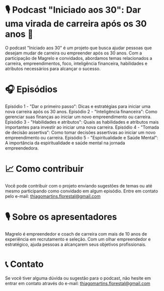 # 🎙️ Podcast "Iniciado aos 30": Dar uma virada de carreira após os 30 anos 🚀
O podcast "Iniciado aos 30" é um projeto que busca ajudar pessoas que desejam mudar de carreira ou empreender após os 30 anos. Com a participação de Magrelo e convidados, abordamos temas relacionados a carreira, empreendimentos, foco, inteligência financeira, habilidades e atributos necessários para alcançar o sucesso.

# 🎧 Episódios
Episódio 1 - "Dar o primeiro passo": Dicas e estratégias para iniciar uma nova carreira após os 30 anos.
Episódio 2 - "Inteligência financeira": Como gerenciar suas finanças ao iniciar um novo empreendimento ou carreira.
Episódio 3 - "Habilidades e atributos": Quais as habilidades e atributos mais importantes para investir ao iniciar uma nova carreira.
Episódio 4 - "Tomada de decisão assertiva": Como tomar decisões assertivas ao iniciar um novo empreendimento ou carreira.
Episódio 5 - "Espiritualidade e Saúde Mental": A importância da espiritualidade e saúde mental na jornada empreendedora.

# 📈 Como contribuir
Você pode contribuir com o projeto enviando sugestões de temas ou até mesmo participando como convidado em algum episódio. Entre em contato pelo e-mail: thiagomartins.florestal@gmail.com

# 🎙️ Sobre os apresentadores
Magrelo é empreendedor e coach de carreira com mais de 10 anos de experiência em recrutamento e seleção. Com um olhar empreendedor e estratégico, ajuda pessoas a alcançarem seus objetivos profissionais.

# 📞 Contato
Se você tiver alguma dúvida ou sugestão para o podcast, não hesite em entrar em contato através do e-mail: thiagomartins.florestal@gmail.com
